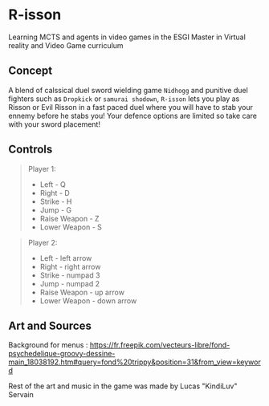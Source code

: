 # R-isson

Learning MCTS and agents in video games in the ESGI Master in Virtual reality and Video Game curriculum

## Concept
A blend of calssical duel sword wielding game `Nidhogg` and punitive duel fighters such as `Dropkick` or `samurai shodown`, `R-isson` lets you play as Risson or Evil Risson in a fast paced duel where you will have to stab your ennemy before he stabs you! Your defence options are limited so take care with your sword placement!

## Controls
>Player 1:
> - Left - Q
> - Right - D
>- Strike - H
>- Jump - G
>- Raise Weapon - Z
>- Lower Weapon - S

> Player 2:
> - Left - left arrow
> - Right - right arrow
>- Strike - numpad 3
>- Jump - numpad 2
>- Raise Weapon - up arrow
>- Lower Weapon - down arrow

## Art and Sources

Background for menus : https://fr.freepik.com/vecteurs-libre/fond-psychedelique-groovy-dessine-main_18038192.htm#query=fond%20trippy&position=31&from_view=keyword

Rest of the art and music in the game was made by Lucas "KindiLuv" Servain